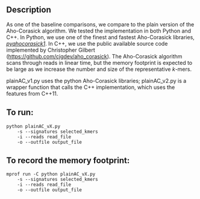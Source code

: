 ## Description
As one of the baseline comparisons, we compare to the plain version of the Aho-Corasick algorithm. We tested the implementation in both Python and C++. In Python, we use one of the finest and fastest Aho-Corasick libraries, [*pyahocorasick1*](https://pypi.python.org/pypi/pyahocorasick/1.1.3). In C++, we use the public available source code implemented by Christopher Gilbert (https://github.com/cjgdev/aho_corasick). The Aho-Corasick algorithm scans through reads in linear time, but the memory footprint is expected to be large as we increase the number and size of the representative *k*-mers. 

plainAC_v1.py uses the python Aho-Corasick libraries; plainAC_v2.py is a wrapper function that calls the C++ implementation, which uses the features from C++11. 


## To run:
```
python plainAC_vX.py
	-s --signatures selected_kmers
	-i --reads read_file
	-o --outfile output_file
```

## To record the memory footprint:
```
mprof run -C python plainAC_vX.py
	-s --signatures selected_kmers
	-i --reads read_file
	-o --outfile output_file
```
